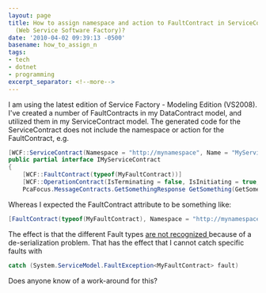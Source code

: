```yaml
---
layout: page
title: How to assign namespace and action to FaultContract in ServiceContract Interface
  (Web Service Software Factory)?
date: '2010-04-02 09:39:13 -0500'
basename: how_to_assign_n
tags:
- tech
- dotnet
- programming
excerpt_separator: <!--more-->
---
```


I am using the latest edition of Service Factory - Modeling Edition (VS2008).
I've created a number of FaultContracts in my DataContract model, and utilized
them in my ServiceContract model. The generated code for the ServiceContract
does not include the namespace or action for the FaultContract, e.g.

<!--more-->

```csharp
[WCF::ServiceContract(Namespace = "http://mynamespace", Name = "MyServiceContract", SessionMode = WCF::SessionMode.Allowed, ProtectionLevel = ProtectionLevel.None )]
public partial interface IMyServiceContract
{
	[WCF::FaultContract(typeof(MyFaultContract))]
	[WCF::OperationContract(IsTerminating = false, IsInitiating = true, IsOneWay = false, AsyncPattern = false, Action = "http://mynamespace/Contract/GetSomething", ProtectionLevel = ProtectionLevel.None)]
	PcaFocus.MessageContracts.GetSomethingResponse GetSomething(GetSomethingRequest request);
```

Whereas I expected the FaultContract attribute to be something like:

```csharp
[FaultContract(typeof(MyFaultContract), Namespace = "http://mynamespace", Action = "http://mynamespace/MyFaultContract", Name = "MyFaultContract")]
```

The effect is that the different Fault types [are
not recognized ](https://connect.microsoft.com/VisualStudio/feedback/details/437564/faultexception-t-doesn-t-work-right-with-multiple-fault-contract-detail-types-that-are-related-derived-from-each-other-and-when-using-basichttpbinding?wa=wsignin1.0) because of a de-serialization problem. That has the effect
that I cannot catch specific faults with

```csharp
catch (System.ServiceModel.FaultException<MyFaultContract> fault)
```

Does anyone know of a work-around for this?
